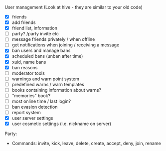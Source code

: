 User management (Look at hive - they are similar to your old code)
- [x] friends
- [x] add friends
- [x] friend list, information
- [ ] party? /party invite etc
- [ ] message friends privately / when offline
- [ ] get notifications when joining / receiving a message
- [x] ban users and manage bans
- [x] scheduled bans (unban after time)
- [x] xuid, name bans
- [x] ban reasons
- [ ] moderator tools
- [ ] warnings and warn point system
- [ ] predefined warns / warn templates
- [ ] books containing information about warns?
- [ ] "memories" book?
- [ ] most online time / last login?
- [ ] ban evasion detection
- [ ] report system
- [x] user server settings
- [x] user cosmetic settings (i.e. nickname on server)

Party:
- Commands: invite, kick, leave, delete, create, accept, deny, join, rename